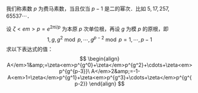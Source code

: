 <script type="text/x-mathjax-config">
MathJax.Hub.Config({
  tex2jax: {
    inlineMath: [['$','$'], ['\\(','\\)']]
  }
});
</script>

我们称素数 $p$ 为费马素数，当且仅当 $p-1$ 是二的幂次．比如 $5,17,257,65537\cdots$．


设 $\zeta<em>p=e^{2\pi i/p}$ 为本原 $p$ 次单位根，再设 $g$ 为模 $p$ 的原根，即
$$
{1,g,g^2\bmod p,\cdots,g^{p-2}\bmod p}={1,\cdots,p-1}
$$
求以下表达式的值：
$$
\begin{align}
A</em>1&amp;=\zeta<em>p^{g^0}+\zeta</em>p^{g^2}+\cdots+\zeta<em>p^{g^{p-3}}\
A</em>2&amp;=-1-A<em>1=\zeta</em>p^{g^1}+\zeta<em>p^{g^3}+\cdots+\zeta</em>p^{g^{p-2}}
\end{align}
$$

